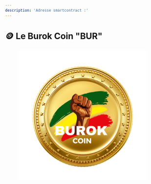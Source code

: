 ```yaml
---
description: 'Adresse smartcontract :'
---
```


# 🪙 Le Burok Coin "BUR"

<figure><img src="../.gitbook/assets/COIN (1).png" alt=""><figcaption></figcaption></figure>
